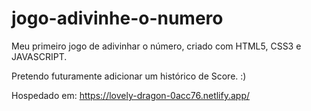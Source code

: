 # jogo-adivinhe-o-numero

Meu primeiro jogo de adivinhar o número, criado com HTML5, CSS3 e JAVASCRIPT.

Pretendo futuramente adicionar um histórico de Score. :)

Hospedado em: https://lovely-dragon-0acc76.netlify.app/
